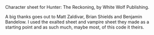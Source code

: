 Character sheet for Hunter: The Reckoning, by White Wolf Publishing.

A big thanks goes out to Matt Zaldivar, Brian Shields and Benjamin Bandelow. 
I used the exalted sheet and vampire sheet they made as a starting point and as such much, maybe most, of this code it theirs.